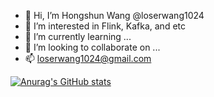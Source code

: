 - 👋 Hi, I’m Hongshun Wang @loserwang1024
- 👀 I’m interested in Flink, Kafka, and etc
- 🌱 I’m currently learning ...
- 💞️ I’m looking to collaborate on ...
- 📫 loserwang1024@gmail.com

<!---
loserwang1024/loserwang1024 is a ✨ special ✨ repository because its `README.md` (this file) appears on your GitHub profile.
You can click the Preview link to take a look at your changes.
--->
[![Anurag's GitHub stats](https://github-readme-stats.vercel.app/api?username=loserwang1024)](https://github.com/anuraghazra/github-readme-stats)
